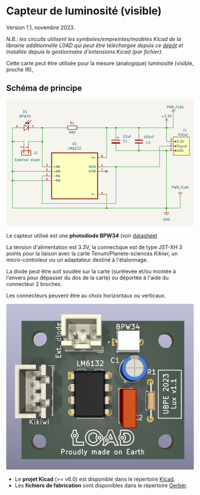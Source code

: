 # Capteur de luminosité (visible)

Version 1.1, novembre 2023.

*N.B.: les circuits utilisent les symboles/empreintes/modèles Kicad de la librairie additionnelle L0AD qui peut être téléchargée depuis ce [dépôt](https://github.com/l0ad/L0AD-kicad-library) et installée depuis le gestionnaire d'extensions Kicad (par fichier).* 

Cette carte peut être utilisée pour la mesure (analogique) luminosité (visible, proche IR),

## Schéma de principe
![](./schema.png)


Le capteur utilisé est une **photodiode BPW34** (voir [datasheet](https://www.vishay.com/docs/81521/bpw34.pdf)

La tension d'alimentation est 3.3V, la connectique est de type JST-XH 3 points pour la liaison avec la carte Tenum/Planete-sciences *Kikiwi*, un micro-controleur ou un adaptateur destiné à l'étalonnage.

La diode peut être soit soudée sur la carte (surélevée et/ou montée à l'envers pour dépasser du dos de la carte) ou déportée à l'aide du connecteur 2 broches.

Les connecteurs peuvent être au choix horizontaux ou verticaux.

![](./3d-top.png)

- Le **projet Kicad** (>= v6.0) est disponible dans le répertoire [Kicad](./Kicad).
- Les **fichiers de fabrication** sont disponibles dans le répertoire [Gerber](./Gerber).
